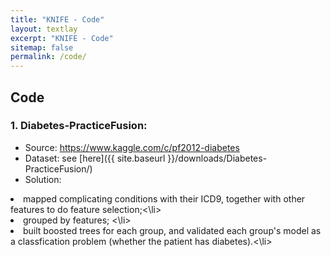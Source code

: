 ```yaml
---
title: "KNIFE - Code"
layout: textlay
excerpt: "KNIFE - Code"
sitemap: false
permalink: /code/
---
```


## Code

### 1. Diabetes-PracticeFusion: 
- Source: https://www.kaggle.com/c/pf2012-diabetes
- Dataset: see [here]({{ site.baseurl }}/downloads/Diabetes-PracticeFusion/)
- Solution:
<li>mapped complicating conditions with their ICD9, together with other features to do feature selection;<\li>
  <li>grouped by features; <\li>
    <li>built boosted trees for each group, and validated each group's model as a classfication problem (whether the patient has diabetes).<\li>



